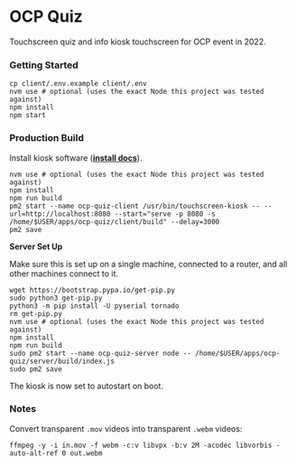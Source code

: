 # OCP Quiz

Touchscreen quiz and info kiosk touchscreen for OCP event in 2022.

### Getting Started

```shell
cp client/.env.example client/.env
nvm use # optional (uses the exact Node this project was tested against)
npm install
npm start
```

### Production Build

Install kiosk software ([**install docs**](https://github.com/finer-vision/touchscreen-kiosk#kiosk-install)).

```shell
nvm use # optional (uses the exact Node this project was tested against)
npm install
npm run build
pm2 start --name ocp-quiz-client /usr/bin/touchscreen-kiosk -- --url=http://localhost:8080 --start="serve -p 8080 -s /home/$USER/apps/ocp-quiz/client/build" --delay=3000
pm2 save
```

**Server Set Up**

Make sure this is set up on a single machine, connected to a router, and all other machines connect to it.

```shell
wget https://bootstrap.pypa.io/get-pip.py
sudo python3 get-pip.py
python3 -m pip install -U pyserial tornado
rm get-pip.py
nvm use # optional (uses the exact Node this project was tested against)
npm install
npm run build
sudo pm2 start --name ocp-quiz-server node -- /home/$USER/apps/ocp-quiz/server/build/index.js
sudo pm2 save
```

The kiosk is now set to autostart on boot.

### Notes

Convert transparent `.mov` videos into transparent `.webm` videos:

```shell
ffmpeg -y -i in.mov -f webm -c:v libvpx -b:v 2M -acodec libvorbis -auto-alt-ref 0 out.webm
```
